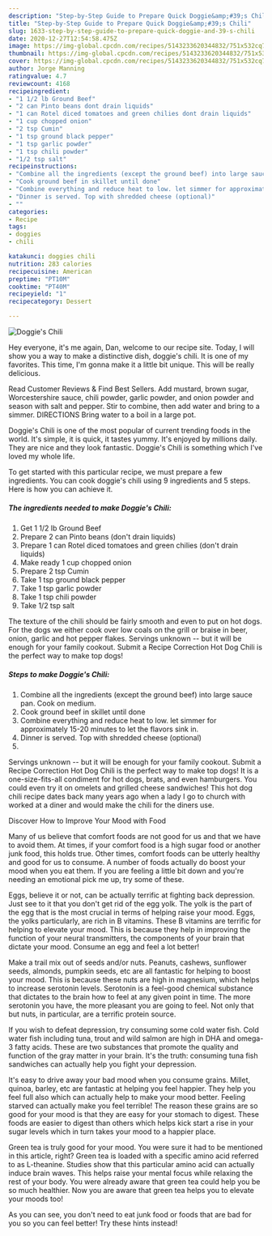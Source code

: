 ```yaml
---
description: "Step-by-Step Guide to Prepare Quick Doggie&amp;#39;s Chili"
title: "Step-by-Step Guide to Prepare Quick Doggie&amp;#39;s Chili"
slug: 1633-step-by-step-guide-to-prepare-quick-doggie-and-39-s-chili
date: 2020-12-27T12:54:58.475Z
image: https://img-global.cpcdn.com/recipes/5143233620344832/751x532cq70/doggies-chili-recipe-main-photo.jpg
thumbnail: https://img-global.cpcdn.com/recipes/5143233620344832/751x532cq70/doggies-chili-recipe-main-photo.jpg
cover: https://img-global.cpcdn.com/recipes/5143233620344832/751x532cq70/doggies-chili-recipe-main-photo.jpg
author: Jorge Manning
ratingvalue: 4.7
reviewcount: 4168
recipeingredient:
- "1 1/2 lb Ground Beef"
- "2 can Pinto beans dont drain liquids"
- "1 can Rotel diced tomatoes and green chilies dont drain liquids"
- "1 cup chopped onion"
- "2 tsp Cumin"
- "1 tsp ground black pepper"
- "1 tsp garlic powder"
- "1 tsp chili powder"
- "1/2 tsp salt"
recipeinstructions:
- "Combine all the ingredients (except the ground beef) into large sauce pan. Cook on medium."
- "Cook ground beef in skillet until done"
- "Combine everything and reduce heat to low. let simmer for approximately 15-20 minutes to let the flavors sink in."
- "Dinner is served. Top with shredded cheese (optional)"
- ""
categories:
- Recipe
tags:
- doggies
- chili

katakunci: doggies chili 
nutrition: 283 calories
recipecuisine: American
preptime: "PT10M"
cooktime: "PT40M"
recipeyield: "1"
recipecategory: Dessert

---
```



![Doggie&#39;s Chili](https://img-global.cpcdn.com/recipes/5143233620344832/751x532cq70/doggies-chili-recipe-main-photo.jpg)

Hey everyone, it's me again, Dan, welcome to our recipe site. Today, I will show you a way to make a distinctive dish, doggie&#39;s chili. It is one of my favorites. This time, I'm gonna make it a little bit unique. This will be really delicious.

Read Customer Reviews &amp; Find Best Sellers. Add mustard, brown sugar, Worcestershire sauce, chili powder, garlic powder, and onion powder and season with salt and pepper. Stir to combine, then add water and bring to a simmer. DIRECTIONS Bring water to a boil in a large pot.

Doggie&#39;s Chili is one of the most popular of current trending foods in the world. It's simple, it is quick, it tastes yummy. It's enjoyed by millions daily. They are nice and they look fantastic. Doggie&#39;s Chili is something which I've loved my whole life.


To get started with this particular recipe, we must prepare a few ingredients. You can cook doggie&#39;s chili using 9 ingredients and 5 steps. Here is how you can achieve it.

<!--inarticleads1-->

##### The ingredients needed to make Doggie&#39;s Chili:

1. Get 1 1/2 lb Ground Beef
1. Prepare 2 can Pinto beans (don&#39;t drain liquids)
1. Prepare 1 can Rotel diced tomatoes and green chilies (don&#39;t drain liquids)
1. Make ready 1 cup chopped onion
1. Prepare 2 tsp Cumin
1. Take 1 tsp ground black pepper
1. Take 1 tsp garlic powder
1. Take 1 tsp chili powder
1. Take 1/2 tsp salt


The texture of the chili should be fairly smooth and even to put on hot dogs. For the dogs we either cook over low coals on the grill or braise in beer, onion, garlic and hot pepper flakes. Servings unknown -- but it will be enough for your family cookout. Submit a Recipe Correction Hot Dog Chili is the perfect way to make top dogs! 

<!--inarticleads2-->

##### Steps to make Doggie&#39;s Chili:

1. Combine all the ingredients (except the ground beef) into large sauce pan. Cook on medium.
1. Cook ground beef in skillet until done
1. Combine everything and reduce heat to low. let simmer for approximately 15-20 minutes to let the flavors sink in.
1. Dinner is served. Top with shredded cheese (optional)
1. 


Servings unknown -- but it will be enough for your family cookout. Submit a Recipe Correction Hot Dog Chili is the perfect way to make top dogs! It is a one-size-fits-all condiment for hot dogs, brats, and even hamburgers. You could even try it on omelets and grilled cheese sandwiches! This hot dog chili recipe dates back many years ago when a lady I go to church with worked at a diner and would make the chili for the diners use. 

Discover How to Improve Your Mood with Food


Many of us believe that comfort foods are not good for us and that we have to avoid them. At times, if your comfort food is a high sugar food or another junk food, this holds true. Other times, comfort foods can be utterly healthy and good for us to consume. A number of foods actually do boost your mood when you eat them. If you are feeling a little bit down and you're needing an emotional pick me up, try some of these.

Eggs, believe it or not, can be actually terrific at fighting back depression. Just see to it that you don't get rid of the egg yolk. The yolk is the part of the egg that is the most crucial in terms of helping raise your mood. Eggs, the yolks particularly, are rich in B vitamins. These B vitamins are terrific for helping to elevate your mood. This is because they help in improving the function of your neural transmitters, the components of your brain that dictate your mood. Consume an egg and feel a lot better!

Make a trail mix out of seeds and/or nuts. Peanuts, cashews, sunflower seeds, almonds, pumpkin seeds, etc are all fantastic for helping to boost your mood. This is because these nuts are high in magnesium, which helps to increase serotonin levels. Serotonin is a feel-good chemical substance that dictates to the brain how to feel at any given point in time. The more serotonin you have, the more pleasant you are going to feel. Not only that but nuts, in particular, are a terrific protein source.

If you wish to defeat depression, try consuming some cold water fish. Cold water fish including tuna, trout and wild salmon are high in DHA and omega-3 fatty acids. These are two substances that promote the quality and function of the gray matter in your brain. It's the truth: consuming tuna fish sandwiches can actually help you fight your depression. 

It's easy to drive away your bad mood when you consume grains. Millet, quinoa, barley, etc are fantastic at helping you feel happier. They help you feel full also which can actually help to make your mood better. Feeling starved can actually make you feel terrible! The reason these grains are so good for your mood is that they are easy for your stomach to digest. These foods are easier to digest than others which helps kick start a rise in your sugar levels which in turn takes your mood to a happier place.

Green tea is truly good for your mood. You were sure it had to be mentioned in this article, right? Green tea is loaded with a specific amino acid referred to as L-theanine. Studies show that this particular amino acid can actually induce brain waves. This helps raise your mental focus while relaxing the rest of your body. You were already aware that green tea could help you be so much healthier. Now you are aware that green tea helps you to elevate your moods too!

As you can see, you don't need to eat junk food or foods that are bad for you so you can feel better! Try  these hints  instead!

